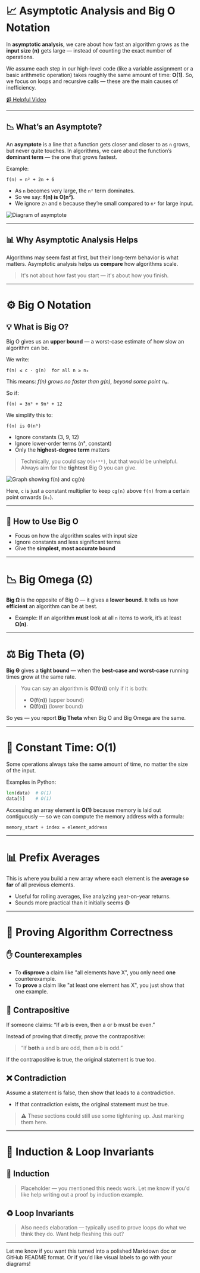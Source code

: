 # 📈 Asymptotic Analysis and Big O Notation

In **asymptotic analysis**, we care about how fast an algorithm grows as the **input size (n)** gets large — instead of counting the exact number of operations.

We assume each step in our high-level code (like a variable assignment or a basic arithmetic operation) takes roughly the same amount of time: **O(1)**. So, we focus on loops and recursive calls — these are the main causes of inefficiency.

[📹 Helpful Video](https://www.youtube.com/watch?v=0oDAlMwTrLo)

---

## 📉 What’s an Asymptote?

An **asymptote** is a line that a function gets closer and closer to as `n` grows, but never quite touches. In algorithms, we care about the function’s **dominant term** — the one that grows fastest.

Example:

```
f(n) = n² + 2n + 6
```

* As `n` becomes very large, the `n²` term dominates.
* So we say: **f(n) is O(n²)**.
* We ignore `2n` and `6` because they’re small compared to `n²` for large input.

![Diagram of asymptote](../image-2.png)

---

## 📊 Why Asymptotic Analysis Helps

Algorithms may seem fast at first, but their long-term behavior is what matters. Asymptotic analysis helps us **compare** how algorithms scale.

> It's not about how fast you start — it's about how you finish.

---

# ⚙️ Big O Notation

## 💡 What is Big O?

Big O gives us an **upper bound** — a worst-case estimate of how slow an algorithm can be.

We write:

```
f(n) ≤ c · g(n)  for all n ≥ n₀
```

This means: *f(n) grows no faster than g(n), beyond some point n₀.*

So if:

```
f(n) = 3n⁹ + 9n³ + 12
```

We simplify this to:

```
f(n) is O(n⁹)
```

* Ignore constants (3, 9, 12)
* Ignore lower-order terms (n³, constant)
* Only the **highest-degree term** matters

> Technically, you could say `O(n¹⁰⁰)`, but that would be unhelpful. Always aim for the **tightest** Big O you can give.

![Graph showing f(n) and cg(n)](../image-1.png)

Here, `c` is just a constant multiplier to keep `cg(n)` above `f(n)` from a certain point onwards (`n₀`).

---

## 🔎 How to Use Big O

* Focus on how the algorithm scales with input size
* Ignore constants and less significant terms
* Give the **simplest, most accurate bound**

---

# 📉 Big Omega (Ω)

**Big Ω** is the opposite of Big O — it gives a **lower bound**. It tells us how **efficient** an algorithm can be at best.

* Example: If an algorithm **must** look at all `n` items to work, it’s at least **Ω(n)**.

---

# ⚖️ Big Theta (Θ)

**Big Θ** gives a **tight bound** — when the **best-case and worst-case** running times grow at the same rate.

> You can say an algorithm is **Θ(f(n))** only if it is both:
>
> * **O(f(n))** (upper bound)
> * **Ω(f(n))** (lower bound)

So yes — you report **Big Theta** when Big O and Big Omega are the same.

---

# 🧠 Constant Time: O(1)

Some operations always take the same amount of time, no matter the size of the input.

Examples in Python:

```python
len(data)  # O(1)
data[5]    # O(1)
```

Accessing an array element is **O(1)** because memory is laid out contiguously — so we can compute the memory address with a formula:

```
memory_start + index = element_address
```

---

# 📊 Prefix Averages

This is where you build a new array where each element is the **average so far** of all previous elements.

* Useful for rolling averages, like analyzing year-on-year returns.
* Sounds more practical than it initially seems 😅

---

# 🧪 Proving Algorithm Correctness

## ✋ Counterexamples

* To **disprove** a claim like "all elements have X", you only need **one** counterexample.
* To **prove** a claim like "at least one element has X", you just show that one example.

## 🔁 Contrapositive

If someone claims: “If a·b is even, then a or b must be even.”

Instead of proving that directly, prove the contrapositive:

> “If **both** a and b are odd, then a·b is odd.”

If the contrapositive is true, the original statement is true too.

## ❌ Contradiction

Assume a statement is false, then show that leads to a contradiction.

* If that contradiction exists, the original statement must be true.

> ⚠️ These sections could still use some tightening up. Just marking them here.

---

# 🔄 Induction & Loop Invariants

## 🔗 Induction

> Placeholder — you mentioned this needs work. Let me know if you'd like help writing out a proof by induction example.

## ♻️ Loop Invariants

> Also needs elaboration — typically used to prove loops do what we think they do. Want help fleshing this out?

---

Let me know if you want this turned into a polished Markdown doc or GitHub README format. Or if you'd like visual labels to go with your diagrams!
